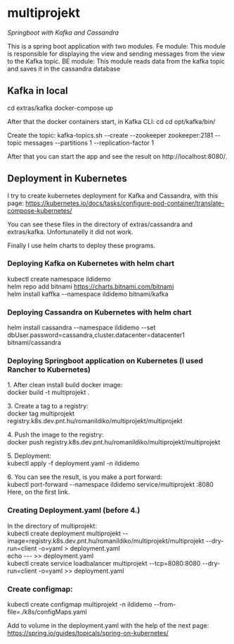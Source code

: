 # multiprojekt
<i>Springboot with Kafka and Cassandra</i>

This is a spring boot application with two modules. 
Fe module: This module is responsible for displaying the view and sending messages from the view to the Kafka topic.
BE module: This module reads data from the kafka topic and saves it in the cassandra database

## Kafka in local
cd extras/kafka
docker-compose up

After that the docker containers start, in Kafka CLI:
cd cd opt/kafka/bin/

Create the topic:
kafka-topics.sh --create --zookeeper zookeeper:2181 --topic messages --partitions 1 --replication-factor 1

After that you can start the app and see the result on http://localhost:8080/.

## Deployment in Kubernetes
I try to create kubernetes deployment for Kafka and Cassandra, with this page:
https://kubernetes.io/docs/tasks/configure-pod-container/translate-compose-kubernetes/

You can see these files in the directory of extras/cassandra and extras/kafka. Unfortunatelly it did not work.

Finally I use helm charts to deploy these programs.

### Deploying Kafka on Kubernetes with helm chart
kubectl create namespace ildidemo <br>
helm repo add bitnami https://charts.bitnami.com/bitnami <br>
helm install kaffka --namespace ildidemo bitnami/kafka

### Deploying Cassandra on Kubernetes with helm chart
helm install cassandra --namespace ildidemo --set dbUser.password=cassandra,cluster.datacenter=datacenter1 bitnami/cassandra

### Deploying Springboot application on Kubernetes (I used Rancher to Kubernetes)
<p/>
1. After clean install build docker image:
<br>docker build -t multiprojekt .
<p/>
3. Create a tag to a registry:
<br>  docker tag multiprojekt registry.k8s.dev.pnt.hu/romanildiko/multiprojekt/multiprojekt
<p/>
4. Push the image to the registry:
<br>docker push registry.k8s.dev.pnt.hu/romanildiko/multiprojekt/multiprojekt
<p/>
5. Deployment:
<br>kubectl apply -f deployment.yaml -n ildidemo
<p/>
6. You can see the result, is you make a port forward:
<br>kubectl port-forward --namespace ildidemo service/multiprojekt :8080
   Here, on the first link.

### Creating Deployment.yaml (before 4.)
In the directory of multiprojekt: <br>
kubectl create deployment multiprojekt --image=registry.k8s.dev.pnt.hu/romanildiko/multiprojekt/multiprojekt --dry-run=client -o=yaml > deployment.yaml <br>
echo --- >> deployment.yaml <br>
kubectl create service loadbalancer multiprojekt --tcp=8080:8080 --dry-run=client -o=yaml >> deployment.yaml

### Create configmap:
kubectl create configmap multiprojekt -n ildidemo --from-file=./k8s/configMaps.yaml

Add to volume in the deployment.yaml with the help of the next page:
https://spring.io/guides/topicals/spring-on-kubernetes/












